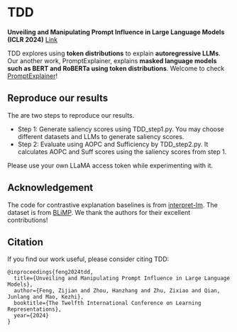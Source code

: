 # TDD
**Unveiling and Manipulating Prompt Influence in Large Language Models (ICLR 2024)** [Link](https://openreview.net/forum?id=ap1ByuwQrX)

TDD explores using **token distributions** to explain **autoregressive LLMs**. 
Our another work, PromptExplainer, explains **masked language models such as BERT and RoBERTa using token distributions**. Welcome to check [PromptExplainer](https://github.com/zijian678/PromptExplainer)!

## Reproduce our results
The are two steps to reproduce our results.
* Step 1: Generate saliency scores using TDD_step1.py. You may choose different datasets and LLMs to generate saliency scores.
* Step 2: Evaluate using AOPC and Sufficiency by TDD_step2.py. It calculates AOPC and Suff scores using the saliency scores from step 1.

Please use your own LLaMA access token while experimenting with it.

## Acknowledgement
The code for contrastive explanation baselines is from [interpret-lm](https://github.com/kayoyin/interpret-lm). The dataset is from [BLiMP](https://github.com/alexwarstadt/blimp). We thank the authors for their excellent contributions!

## Citation
If you find our work useful, please consider citing TDD:
```
@inproceedings{feng2024tdd,
  title={Unveiling and Manipulating Prompt Influence in Large Language Models},
  author={Feng, Zijian and Zhou, Hanzhang and Zhu, Zixiao and Qian, Junlang and Mao, Kezhi},
  booktitle={The Twelfth International Conference on Learning Representations},
  year={2024}
}
```
